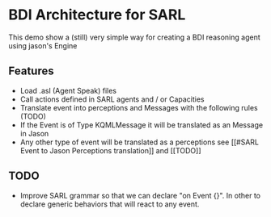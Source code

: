 # BDI Architecture for SARL

This demo show a (still) very simple way for creating a BDI reasoning agent using jason's Engine

## Features

* Load .asl (Agent Speak) files
* Call actions defined in SARL agents and / or Capacities
* Translate event into perceptions and Messages with the following rules (TODO) 
 * If the Event is of Type KQMLMessage it will be translated as an Message in Jason
 * Any other type of event will be translated as a perceptions see [[#SARL Event to Jason Perceptions translation]] and [[TODO]]
 
 
## TODO

* Improve SARL grammar so that we can declare "on Event {}". In other to declare generic behaviors that will react to any event.